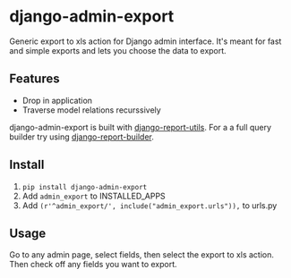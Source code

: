 django-admin-export
===================

Generic export to xls action for Django admin interface. It's meant for fast and simple exports and lets you choose the data to export.

Features
--------
- Drop in application
- Traverse model relations recurssively

django-admin-export is built with [django-report-utils](https://github.com/burke-software/django-report-utils).
For a a full query builder try using [django-report-builder](https://github.com/burke-software/django-report-builder).

Install
-------
1. ``pip install django-admin-export``
2. Add ``admin_export`` to INSTALLED_APPS
3. Add ``(r'^admin_export/', include("admin_export.urls")),`` to urls.py

Usage
-----
Go to any admin page, select fields, then select the export to xls action. Then check off any fields you want to export.
